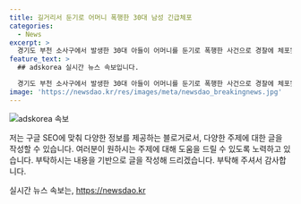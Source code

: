 ```yaml
---
title: 길거리서 둔기로 어머니 폭행한 30대 남성 긴급체포
categories:
  - News
excerpt: >
  경기도 부천 소사구에서 발생한 30대 아들이 어머니를 둔기로 폭행한 사건으로 경찰에 체포됐다. 부천 소사경찰서는 특수존속상해 혐의로 30대 A씨를 긴급체포해 조사 중이다. 이에 대한 A씨의 진술은 거부하고 있다. 사건으로 다친 어머니는 병원으로 옮겨졌으나 생명에는 지장이 없는 것으로 전해졌다.
feature_text: >
  ## adskorea 실시간 뉴스 속보입니다.

  경기도 부천 소사구에서 발생한 30대 아들이 어머니를 둔기로 폭행한 사건으로 경찰에 체포됐다. 부천 소사경찰서는 특수존속상해 혐의로 30대 A씨를 긴급체포해 조사 중이다. 이에 대한 A씨의 진술은 거부하고 있다. 사건으로 다친 어머니는 병원으로 옮겨졌으나 생명에는 지장이 없는 것으로 전해졌다.
image: 'https://newsdao.kr/res/images/meta/newsdao_breakingnews.jpg'
---
```


<p><img src="https://newsdao.kr/res/images/meta/newsdao_breakingnews.jpg" alt="adskorea 속보" /></p>

<p>저는 구글 SEO에 맞춰 다양한 정보를 제공하는 블로거로서, 다양한 주제에 대한 글을 작성할 수 있습니다. 여러분이 원하시는 주제에 대해 도움을 드릴 수 있도록 노력하고 있습니다. 부탁하시는 내용을 기반으로 글을 작성해 드리겠습니다. 부탁해 주셔서 감사합니다.</p>
실시간 뉴스 속보는, <a href="https://newsdao.kr" rel="dofollow">https://newsdao.kr</a>


